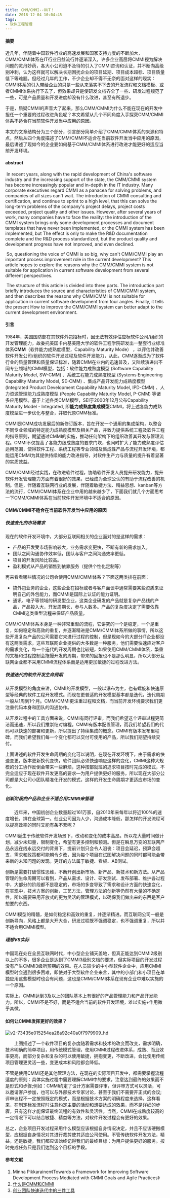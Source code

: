 ```yaml
---
title: CMM/CMMI--OUT！
date: 2018-12-04 10:04:45
tags:
- 软件工程管理
---
```


#### 摘要

​	近几年，伴随着中国软件行业的高速发展和国家支持力度的不断加大，CMM/CMMI体系在IT行业日益流行并逐渐深入，许多企业高层将CMMI视为解决问题的灵丹妙药，各大小公司迫不及待的引入了CMMI咨询和认证，并不断向高级别冲刺，认为这样就可以解决长期困扰企业的项目延期、项目成本超标、项目质量低下等难题。但经过几年的工作，不少企业却不得不无奈的面对这样的现实：CMMI体系的引入带给企业的只是一些从来落实不下去的开发流程和文档模板、或者CMMI体系执行下去了，但效果却只是使研发文档齐全了一些、研发过程规范了一些，可是产品质量和开发进度却没有什么改进，甚至有所退步。

​	于是，质疑CMMI的声音大了起来，那么CMM/CMMI为什么不能在现在的开发中担任一个重要的过程改进角色呢？本文希望从几个不同角度入手探究CMM/CMMI体系不适合在当前软件开发当中应用的原因。

​	本文的文章结构分为三个部分，引言部分简单介绍了CMM/CMMI体系的来源和特点，然后从四个角度描述了CMM/CMMI不适合在当前软件开发当中应用的原因，最后讲述了现如今的企业要如何基于CMM/CMMI体系进行改进才能更好的适应当前开发环境。

#### abstract 

​	In recent years, along with the rapid development of China's software industry and the increasing support of the state, the CMM/CMMI system has become increasingly popular and in-depth in the IT industry. Many corporate executives regard CMMI as a panacea for solving problems, and companies of all sizes can't wait. The introduction of CMMI consulting and certification, and continue to sprint to a high level, that this can solve the long-term problems of the company's project delays, project costs exceeded, project quality and other issues. However, after several years of work, many companies have to face the reality: the introduction of the CMMI system brings only some development processes and document templates that have never been implemented, or the CMMI system has been implemented, but The effect is only to make the R&D documentation complete and the R&D process standardized, but the product quality and development progress have not improved, and even declined. 

​	So, questioning the voice of CMMI is so big, why can't CMM/CMMI play an important process improvement role in the current development? This article hopes to explore the reasons why the CMM/CMMI system is not suitable for application in current software development from several different perspectives. 

​	The structure of this article is divided into three parts. The introduction part briefly introduces the source and characteristics of CMM/CMMI system, and then describes the reasons why CMM/CMMI is not suitable for application in current software development from four angles. Finally, it tells the present How to improve the CMM/CMMI system can better adapt to the current development environment. 

#### 引言

​	1984年，美国国防部在其软件外包招标时，因无法有效评估应标软件公司/组织的开发管理能力，故委托美国卡内基美隆大学的软件工程学院研发出一整套行业标准体系**CMM**（软件能力成熟度模型，Capability Maturity Mode） ，以评估并改善软件开发公司/组织的软件开发过程及软件开发能力，从此，CMM逐渐成为了软件行业的质量管理和质量保证标准，随着CMM在业内的迅速普及，又陆续演进出不同专业领域的CMM模型，包括：软件能力成熟度模型 (Software Capability Maturity Model, SW-CMM) 、系统工程能力成熟度模型 (Systems Engineering Capability Maturity Model, SE-CMM) 、集成产品开发能力成熟度模型 (Integrated Product Development Capability Maturity Model, IPD-CMM) 、人力资源管理能力成熟度模型 (People Capability Maturity Model, P-CMM) 等诸多应用模型。基于上述各类CMM模型，SEI于2000年12月公布Capability Maturity Model - Integrated, 即**能力成熟度集成模型**CMMI，将上述各能力成熟度模型进一步优化与整合，并取代原CMM标准。

​	CMMI是CMM成功发展后的新修订版本，旨在开发一个通用的集成架构，以整合不同专业领域的特定能力成熟度模型及相关产品，并致力提供系统工程及软件工程的指导原则，期望通过CMMI的实施，推动任何架构下的组织改善其开发与管理流程。CMMI不仅提高了各能力级成熟度的要求门坎，也同时扩大了能力成熟度评估适用范围，使得软件工程、系统工程等专业领域及集成性产品与流程开发环境，都能运用CMMI为其提供持续的能力改进指导，对软件生产力与质量的提升有着显著的实质效益。

​	CMM/CMMI经过实践，在改进软件过程，协助软件开发人员提升研发能力，提升软件开发管理能力方面有着很好的效果，已经成为全球公认的有助于流程改善的机制。但是，伴随着互联网行业的发展，伴随着敏捷方法、精益思想、kanban等方法的流行，CMM/CMMI体系在企业中用的越来越少了，下面我们就几个方面思考一下CMM/CMMI体系在当前软件开发环境中不适合的原因。

#### CMM/CMMI不适合在当前软件开发当中应用的原因

##### 快速变化的市场需求

现在的软件开发环境中，大部分互联网相关的企业面对的是这样的需求：

- 产品的开发受市场影响较大，业务需求变更快，不断有新的需求加入。
- 团队之间沟通协作效率低，团队与客户之间沟通效率更低。
- 项目的开发风险比较高。 
- 盈利模式从产品的销售到依靠服务（提供个性化定制等）

再来看看哪些情况的公司会使用CMM/CMMI体系？下面这两类排在前面：

- 搞外包业务的企业，这些企业在招标或者与客户面谈中通常需要某些资质来证明自己的外包能力，而CMMI是国际上认证的能力证明。
- 通讯、电子等领域的研发型企业，这类企业研发的产品就是复杂产品线的产品，产品投入大，开发周期长，参与人数多。产品的复杂度决定了需要依靠CMMI这类重型流程来保证产品质量。



​	CMM/CMMI体系本身是一种非常重型的流程，它讲究的一个是稳定，一个是重复，如何稳定和高效的重复，并逐渐精进是CMM/CMMI体系所做的事情，所以这些开发复杂产品的公司需要它来进行过程的控制，但是现如今的大部分IT企业都没有这两类需求，这些互联网企业提供的大多数是一种服务，他们需要快速应对客户的需求变化，每一个迭代的开发周期也比较短，如果使用CMM/CMMI体系，繁重的文档和过程控制会拖慢开发的周期，带来的回报也不是那么明显，所以大部分互联网企业都不采用CMMI流程体系而是适用更加敏捷的过程改进方法。

##### 快速迭代的软件开发生命周期

​	从开发模型的角度来讲，CMMI的开发模型，一般以瀑布为主，也有螺旋和快速原型等经典的软件工程开发模式。而现在更普适的开发模型基本都是迭代，迭代周期一般从1周到1个月。CMM/CMMI更注重过程和文档，而当前开发环境要求我们更注重代码本身和团队的沟通协作。

​	从开发过程中的工具方面来说，CMMI有同行评审，而我们希望这个评审过程更简洁而迅速，所以我们推崇结对编程。CMMI有版本配置管理，而我们希望我们的代码可以快速的部署和更新，所以提出了持续集成的概念。CMMI有版本发布里程碑，而我们希望我们每一个变化都可以交付可使用的产品，所以我们期望持续交付。

​	上面讲述的软件开发生命周期的变化可以说明，在现在开发环境下，由于需求的快速变更，版本更新换代变快，软件团队必须快速响应这样的变化，CMMI这种大规模的分工协作反倒会带来一些麻烦，这种按部就班的追求项目按时完成的模式，不完全适应于现在软件开发更高的要求—为用户提供更好的服务，所以现在大部分公司都是大公司小团队精准化开发的模式，这样的开发生命周期才更适应市场的变化。

##### 创新阶段的产品和企业不适合用CMMI来管理

　　近年来，中国初创企业数量超过161万家，自2010年来每年以将近100%的速度增长，排在全球第一。创业公司因为人少，沟通成本降低，那怎样的开发流程可以提高效率的同时又能有条不紊呢？

​	CMMI诞生于传统软件开发场景下，改动和变化的成本高昂。所以花大量时间做计划，减少未知量，限制变化，希望有更多控制和预测。但是在瞬息万变的互联网产品永远在线永远交付的背景下，提前计划只会令人沮丧：项目会延迟，预算会超支，需求和政策都可能朝令夕改，因为每个项目在试图解决问题的同时都可能会带来新的未知问题的发现。更好的方法属于敏捷、看板、AB测试。

​	创新是需要打破惯性思维，不断开创出新市场、新产品、新技术和新方法。从产品管理的生命周期可以看到，产品从需求、设计、研发测试、发布部署、维护各过程中，大部分的阶段都不是稳定的，市场的多变导致了需求和设计方面的快速变化，在实现中，技术方案的创新，工艺方法，管理方法的创新等仍然有大量的不确定性，所以需要采用开放式的更为灵活的管理模式，以确保我们做出来的东西是客户想要的东西。

​	CMMI模型的精髓，是如何稳定和高效的重复，并逐渐精进。而互联网公司一般是创新导向，风格上都是大开大合，研发过程既不强调稳定，也不强调重复，所以并不适合用CMMI模型。

##### 理想VS实际

​	中国现在处在全民互联网时代，中小型企业铺天盖地，但真正能达到CMMI2级别以上的不多，很多企业是达到了CMMI3级别文档的要求，但实际项目的开发过程没有产生CMMI3级所预期的效果。在人员较少的中小型软件企业中，应用CMMI模型时会遇到很多困难，即使对于大型软件企业来言，其中的小部门和小项目在单独应用这些模型时也会有问题，这也是CMM/CMMI体系在现有企业中难以实施的一个原因。

​	实际上，CMMI达到3及以上的团队基本上有很好的产品管理能力和产品开发能力。所以，CMMI不是不好，而是不适合当前的软件开发环境，难以实施+作用微乎其微。

#### 如何让CMMI发挥更好的效果？

![v2-73435e015254ea28a92c40a0f7979909_hd](/Users/sweets/Desktop/v2-73435e015254ea28a92c40a0f7979909_hd.png)

　　上图描述了一个软件项目的复杂度随着需求和技术的改变而改变，需求明确，技术明确的简单项目，用传统模式管理，使用CMMI过程改进体系，成熟、而且效率更高，而部分复杂和复杂的可以使用敏捷，拥抱变更，不断改进，会比使用传统项目管理更灵活一些，变更成本和风险都会降低。

​	不管是使用CMMI还是其他管理方法，在现在的实际项目开发中，都需要掌握流程适度的原则：具体实施过程中需要理解CMMI中的要求，注意达到最终的效果而不是形式和步骤;例如：CMMI约定了设计方案需要评审，但评审方式可以灵活，可以邀请客户参加，也可以与外部技术专家讨论，甚至于我们不需要开正式的会议;评审议程不一定按照既定的模式，而是根据技术方案的明确程度来选择。这样看来，在制定标准流程时注意约定主要的活动和想要达成的效果，而不是详细的步骤，只有这样才能保证最终流程的有效性和灵活性。当然，CMMI在成熟度较高的一定情况下可以结合敏捷、精益等方法，对软件开发过程会有更好的效果。

​	总之，企业项目开发过程采用什么模型应该根据自身情况决定，并且不应该硬搬模型，应根据自身情况对其进行裁剪使其适应公司使用。不管传统软件开发方法，精益，还是敏捷，我们都应该始终记得我们的最终目标：为用户提供更好的服务。按时完成任务只是我们达到这个目标的手段。

#### 参考文献

1. Minna Pikkarainen《Towards a Framework for Improving Software Development Process Mediated with CMMI Goals and Agile Practices》
2. [什么是CMM和CMMI](http://www.qaichina.com/html/2012-07-20/page_6290.html)
3. [创业团队快速迭代中的三件工具](https://zhuanlan.zhihu.com/p/26073435)





















